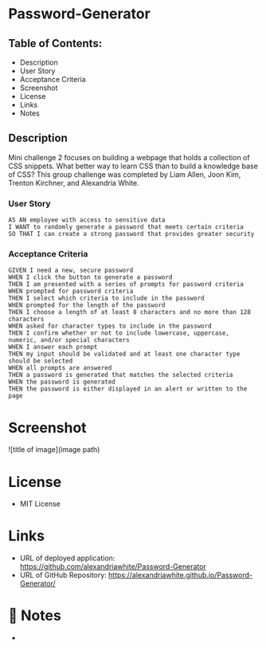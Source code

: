 # Password-Generator
## Table of Contents:

* Description 
* User Story
* Acceptance Criteria
* Screenshot
* License
* Links
* Notes

## Description

Mini challenge 2 focuses on building a webpage that  holds a collection of CSS snippets. What better way to learn CSS than to build a knowledge base of CSS? This group challenge was completed by Liam Allen, Joon Kim, Trenton Kirchner, and Alexandria White.
### User Story 
```
AS AN employee with access to sensitive data
I WANT to randomly generate a password that meets certain criteria
SO THAT I can create a strong password that provides greater security
```

### Acceptance Criteria

```
GIVEN I need a new, secure password
WHEN I click the button to generate a password
THEN I am presented with a series of prompts for password criteria
WHEN prompted for password criteria
THEN I select which criteria to include in the password
WHEN prompted for the length of the password
THEN I choose a length of at least 8 characters and no more than 128 characters
WHEN asked for character types to include in the password
THEN I confirm whether or not to include lowercase, uppercase, numeric, and/or special characters
WHEN I answer each prompt
THEN my input should be validated and at least one character type should be selected
WHEN all prompts are answered
THEN a password is generated that matches the selected criteria
WHEN the password is generated
THEN the password is either displayed in an alert or written to the page
```


# Screenshot  
![title of image](image path)

# License

* MIT License

# Links
* URL of deployed application: https://github.com/alexandriawhite/Password-Generator
* URL of GitHub Repository: https://alexandriawhite.github.io/Password-Generator/

# 📝 Notes
* 
